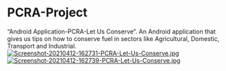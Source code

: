 # PCRA-Project
“Android Application-PCRA-Let Us Conserve”. An Android application that gives us tips on how to conserve fuel in sectors like Agricultural, Domestic, Transport and Industrial.
[![Screenshot-20210412-162731-PCRA-Let-Us-Conserve.jpg](https://i.postimg.cc/d07HBjLL/Screenshot-20210412-162731-PCRA-Let-Us-Conserve.jpg)](https://postimg.cc/GBCx3YPC)
[![Screenshot-20210412-162739-PCRA-Let-Us-Conserve.jpg](https://i.postimg.cc/KzSN5X6H/Screenshot-20210412-162739-PCRA-Let-Us-Conserve.jpg)](https://postimg.cc/CZ7kF2LG)
